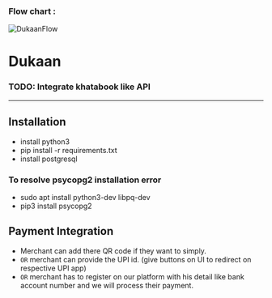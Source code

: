 ### Flow chart : 

![DukaanFlow](https://user-images.githubusercontent.com/56407566/137620074-45ccfae0-3edb-44d9-afcf-ec40c34f509a.png)

# Dukaan

### TODO: Integrate khatabook like API

<hr>

## Installation
- install python3
- pip install -r requirements.txt
- install postgresql
### To resolve psycopg2 installation error
- sudo apt install python3-dev libpq-dev
- pip3 install psycopg2


## Payment Integration
- Merchant can add there QR code if they want to simply.
- `OR` merchant can provide the UPI id. (give buttons on UI to redirect on respective UPI app)
- `OR` merchant has to register on our platform with his detail like bank account number and we will process their payment.